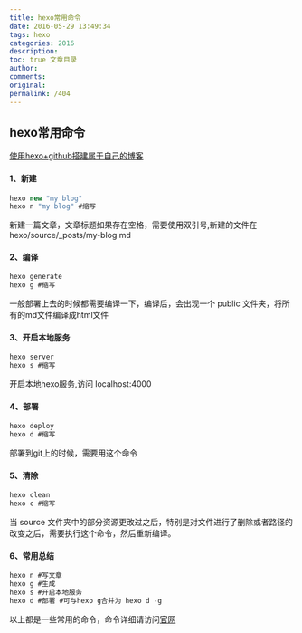 ```yaml
---
title: hexo常用命令
date: 2016-05-29 13:49:34
tags: hexo
categories: 2016
description:
toc: true 文章目录
author:
comments:
original:
permalink: /404
---
```


<!--more-->

## hexo常用命令

[使用hexo+github搭建属于自己的博客](http://www.jianshu.com/p/465830080ea9)

#### 1、新建
```java
hexo new "my blog" 
hexo n "my blog" #缩写
```


新建一篇文章，文章标题如果存在空格，需要使用双引号,新建的文件在 hexo/source/_posts/my-blog.md
#### 2、编译
```java
hexo generate 
hexo g #缩写
```
一般部署上去的时候都需要编译一下，编译后，会出现一个 public 文件夹，将所有的md文件编译成html文件 
#### 3、开启本地服务
```java
hexo server
hexo s #缩写
```
开启本地hexo服务,访问 localhost:4000
#### 4、部署
```java
hexo deploy
hexo d #缩写
```
部署到git上的时候，需要用这个命令
#### 5、清除
```java
hexo clean
hexo c #缩写
```
当 source 文件夹中的部分资源更改过之后，特别是对文件进行了删除或者路径的改变之后，需要执行这个命令，然后重新编译。 

#### 6、常用总结
```java
hexo n #写文章
hexo g #生成
hexo s #开启本地服务
hexo d #部署 #可与hexo g合并为 hexo d -g
```

以上都是一些常用的命令，命令详细请访问[官网](https://hexo.io/docs/commands.html)
